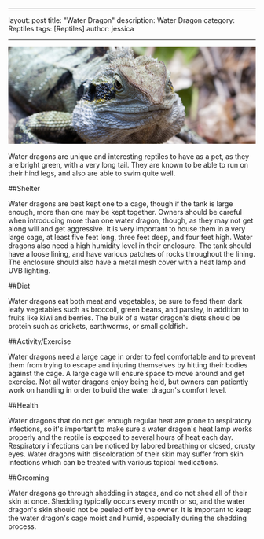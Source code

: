 
---
layout: post
title: "Water Dragon"
description: Water Dragon
category: Reptiles
tags: [Reptiles]
author: jessica

---

<img src="/images/water-dragon-1.jpg" class="img-post">

Water dragons are unique and interesting reptiles to have as a pet, as they are bright green, with a very long tail. They are known to be able to run on their hind legs, and also are able to swim quite well. 

##Shelter

Water dragons are best kept one to a cage, though if the tank is large enough, more than one may be kept together. Owners should be careful when introducing more than one water dragon, though, as they may not get along will and get aggressive. It is very important to house them in a very large cage, at least five feet long, three feet deep, and four feet high. Water dragons also need a high humidity level in their enclosure. The tank should have a loose lining, and have various patches of rocks throughout the lining. The enclosure should also have a metal mesh cover with a heat lamp and UVB lighting. 

##Diet

Water dragons eat both meat and vegetables; be sure to feed them dark leafy vegetables such as broccoli, green beans, and parsley, in addition to fruits like kiwi and berries. The bulk of a water dragon's diets should be protein such as crickets, earthworms, or small goldfish. 

##Activity/Exercise 

Water dragons need a large cage in order to feel comfortable and to prevent them from trying to escape and injuring themselves by hitting their bodies against the cage. A large cage will ensure space to move around and get exercise. Not all water dragons enjoy being held, but owners can patiently work on handling in order to build the water dragon's comfort level. 

##Health

Water dragons that do not get enough regular heat are prone to respiratory infections, so it's important to make sure a water dragon's heat lamp works properly and the reptile is exposed to several hours of heat each day. Respiratory infections can be noticed by labored breathing or closed, crusty eyes. Water dragons with discoloration of their skin may suffer from skin infections which can be treated with various topical medications. 

##Grooming

Water dragons go through shedding in stages, and do not shed all of their skin at once. Shedding typically occurs every month or so, and the water dragon's skin should not be peeled off by the owner. It is important to keep the water dragon's cage moist and humid, especially during the shedding process.